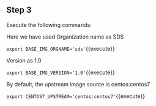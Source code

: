 ## Step 3

Execute the following commands:

Here we have used
Organization name as SDS

`export BASE_IMG_ORGNAME='sds'`{{execute}}

Version as 1.0

`export BASE_IMG_VERSION='1.0'`{{execute}}

By default, the upstream image source is centos:centos7

`export CENTOS7_UPSTREAM='centos:centos7'`{{execute}}

